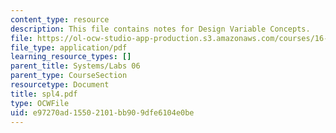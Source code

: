 ```yaml
---
content_type: resource
description: This file contains notes for Design Variable Concepts.
file: https://ol-ocw-studio-app-production.s3.amazonaws.com/courses/16-01-unified-engineering-i-ii-iii-iv-fall-2005-spring-2006/e97270ad15502101bb909dfe6104e0be_spl4.pdf
file_type: application/pdf
learning_resource_types: []
parent_title: Systems/Labs 06
parent_type: CourseSection
resourcetype: Document
title: spl4.pdf
type: OCWFile
uid: e97270ad-1550-2101-bb90-9dfe6104e0be
---
```

